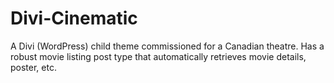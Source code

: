 # Divi-Cinematic
A Divi (WordPress) child theme commissioned for a Canadian theatre. Has a robust movie listing post type that automatically retrieves movie details, poster, etc.
